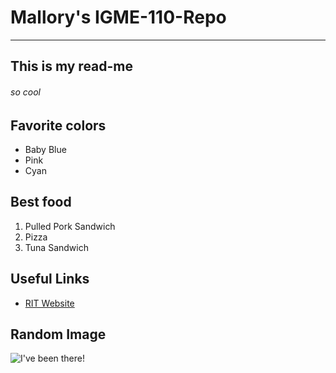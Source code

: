 # Mallory's IGME-110-Repo
---
## This is my read-me
###### *so cool*

## Favorite colors
- Baby Blue
- Pink
- Cyan

## Best food
1. Pulled Pork Sandwich
2. Pizza
3. Tuna Sandwich

## Useful Links
- [RIT Website](https://www.rit.edu)

## Random Image
![I've been there!](https://images.pexels.com/photos/1796715/pexels-photo-1796715.jpeg?cs=srgb&dl=pexels-chaitaastic-1796715.jpg&fm=jpg)
